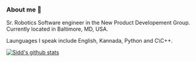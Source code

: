 ### About me 👋
Sr. Robotics Software engineer in the New Product Developement Group. Currently located in Baltimore, MD, USA.

Launguages I speak include English, Kannada, Python and C\C++.

<!--
**ssrivatsa-oceaneering/ssrivatsa-oceaneering** is a ✨ _special_ ✨ repository because its `README.md` (this file) appears on your GitHub profile.

Here are some ideas to get you started:

- 🔭 I’m currently working on ...
- 🌱 I’m currently learning ...
- 👯 I’m looking to collaborate on ...
- 🤔 I’m looking for help with ...
- 💬 Ask me about ...
- 📫 How to reach me: ...
- 😄 Pronouns: ...
- ⚡ Fun fact: ...

-->

[![Sidd's github stats](https://github-readme-stats.vercel.app/api?username=ssrivatsa-oceaneering&count_private=true&show_icons=true&theme=nightowl)](https://github.com/anuraghazra/github-readme-stats)
